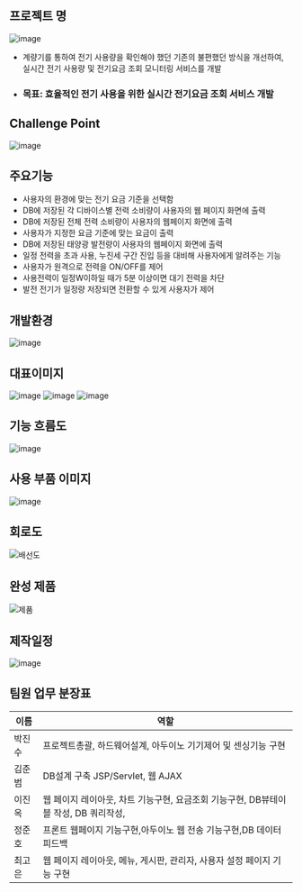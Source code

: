 ## 프로젝트 명
![image](https://user-images.githubusercontent.com/76724574/162856785-8c13677a-7085-4109-8bc2-524b51393040.png)
- 계량기를 통하여 전기 사용량을 확인해야 했던 기존의 불편했던 방식을 개선하여, 실시간 전기 사용량 및 전기요금 조회 모니터링 서비스를 개발

- ### 목표: 효율적인 전기 사용을 위한 실시간 전기요금 조회 서비스 개발

## Challenge Point
![image](https://user-images.githubusercontent.com/76724574/162855827-ddf3ee06-9453-48f8-bb6b-070f0b9ae824.png)

## 주요기능
- 사용자의 환경에 맞는 전기 요금 기준을 선택함
- DB에 저장된 각 디바이스별 전력 소비량이 사용자의 웹 페이지 화면에 출력
- DB에 저장된 전체 전력 소비량이 사용자의 웹페이지 화면에 출력
- 사용자가 지정한 요금 기준에 맞는 요금이 출력
- DB에 저장된 태양광 발전량이 사용자의 웹페이지 화면에 출력
- 일정 전력을 초과 사용, 누진세 구간 진입 등을 대비해 사용자에게 알려주는 기능
- 사용자가 원격으로 전력을 ON/OFF를 제어
- 사용전력이 일정W이하일 때가 5분 이상이면 대기 전력을 차단
- 발전 전기가 일정량 저장되면 전환할 수 있게 사용자가 제어

## 개발환경
![image](https://user-images.githubusercontent.com/76724574/162856880-8ec6ad8e-179d-4be1-b788-d81e0b2c75fd.png)

## 대표이미지

![image](https://user-images.githubusercontent.com/76724574/162857817-732c9d44-3d75-4c66-81b3-650717669f9c.png)
![image](https://user-images.githubusercontent.com/76724574/162857858-d800c696-21bd-4da3-9220-b7fcd7af5e20.png)
![image](https://user-images.githubusercontent.com/76724574/162857869-55b999eb-6984-4b23-ac3f-d5b90854f6e8.png)


## 기능 흐름도
![image](https://user-images.githubusercontent.com/76724574/162857497-230c5c02-1146-4267-be71-08f01770dc6b.png)

## 사용 부품 이미지
![image](https://user-images.githubusercontent.com/76724574/162857610-ba4b62b7-03b4-464c-9942-b150dde6c112.png)

## 회로도
![배선도](https://user-images.githubusercontent.com/101301669/162861337-e16efe71-b162-42a0-abd3-125ead902dea.png)
## 완성 제품
![제품](https://user-images.githubusercontent.com/101301507/162863071-ebc513e9-3a48-42aa-90c0-b631e5a92ae9.png)


## 제작일정
![image](https://user-images.githubusercontent.com/101301507/162862186-7edde367-ff29-4473-855f-7eb7f5d3d418.png)


## 팀원 업무 분장표
|이름 | 역할 |
|---|---|
|박진수|프로젝트총괄, 하드웨어설계, 아두이노 기기제어 및 센싱기능 구현|
|김준범|DB설계 구축 JSP/Servlet, 웹 AJAX|
|이진옥|웹 페이지 레이아웃, 차트 기능구현, 요금조회 기능구현, DB뷰테이블 작성, DB 쿼리작성, |
|정준호|프론트 웹페이지 기능구현,아두이노 웹 전송 기능구현,DB 데이터 피드백|
|최고은|웹 페이지 레이아웃, 메뉴, 게시판, 관리자, 사용자 설정 페이지 기능 구현|

